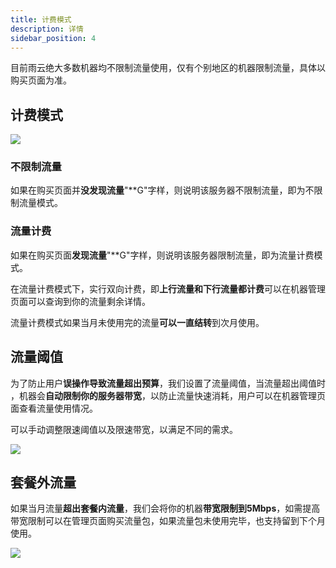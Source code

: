 ```yaml
---
title: 计费模式
description: 详情
sidebar_position: 4
---
```


目前雨云绝大多数机器均不限制流量使用，仅有个别地区的机器限制流量，具体以购买页面为准。

## 计费模式

![](https://cn-sy1.rains3.com/rainyun-assets/pic/2024/12/20241219153758_97239a868c87257aaa3cdc828d356af3.png)


### 不限制流量

如果在购买页面并**没发现流量**"**G"字样，则说明该服务器不限制流量，即为不限制流量模式。

### 流量计费

如果在购买页面**发现流量**"**G"字样，则说明该服务器限制流量，即为流量计费模式。

在流量计费模式下，实行双向计费，即**上行流量和下行流量都计费**可以在机器管理页面可以查询到你的流量剩余详情。

流量计费模式如果当月未使用完的流量**可以一直结转**到次月使用。

## 流量阈值

为了防止用户**误操作导致流量超出预算**，我们设置了流量阈值，当流量超出阈值时
，机器会**自动限制你的服务器带宽**，以防止流量快速消耗，用户可以在机器管理页面查看流量使用情况。

可以手动调整限速阈值以及限速带宽，以满足不同的需求。

![](https://cn-sy1.rains3.com/rainyun-assets/pic/2024/06/20240606153126_b92750016625759a6c96e756fb0ed112.png)

## 套餐外流量

如果当月流量**超出套餐内流量**，我们会将你的机器**带宽限制到5Mbps**，如需提高带宽限制可以在管理页面购买流量包，如果流量包未使用完毕，也支持留到下个月使用。

![](https://cn-sy1.rains3.com/rainyun-assets/pic/2024/07/20240702170247_e7d5a3dfdb35037c88eb2e1600262922.png)

